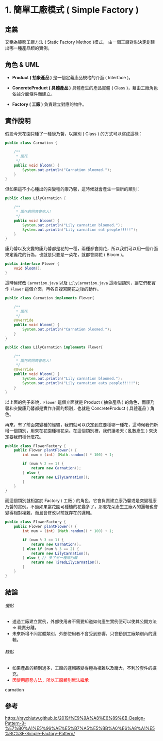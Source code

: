 # 1. 簡單工廠模式 ( Simple Factory )
## 定義
又稱為靜態工廠方法 ( Static Factory Method )模式， 由一個工廠對象決定創建出哪一種產品類的實例。

## 角色 & UML
* **Product ( 抽象產品 )**
是一個定義產品規格的介面 ( Interface )。

* **ConcreteProduct ( 具體產品 )**
具體產生的產品實體 ( Class )，藉由工廠角色依據介面條件而建立。

* **Factory ( 工廠 )**
負責建立對應的物件。

## 實作說明
假設今天花園只種了一種康乃馨，以類別 ( Class ) 的方式可以寫成這樣：
```java
public class Carnation {
	
    /**
	 * 開花
	 */
    public void bloom() {
        System.out.println("Carnation bloomed.");
    }
}
```

但如果這不小心種出的突變種的康乃馨，這時候就會產生一個新的類別：
```java
public class LilyCarnation {
	
    /**
     * 開花的同時會吃人!
     */
    public void bloom() {
        System.out.println("Lily carnation bloomed.");
        System.out.println("Lily carnation eat people!!!!!");
    }
}
```

康乃馨以及突變的康乃馨都是花的一種，兩種都會開花，所以我們可以用一個介面來定義花的行為，也就是只要是一朵花，就都會開花 ( Bloom )。
```java
public interface Flower {
    void bloom();
}
```

這時候修改 `Carnation.java` 以及 `LilyCarnation.java` 這兩個類別，讓它們都實作 `Flower` 這個介面，再各自複寫開花之後的動作。
```java
public class Carnation implements Flower{

    /**
     * 開花
     */
    @Override
    public void bloom() {
        System.out.println("Carnation bloomed.");
    }
}
```
```java
public class LilyCarnation implements Flower{

    /**
     * 開花的同時會吃人!
     */
    @Override
    public void bloom() {
        System.out.println("Lily carnation bloomed.");
        System.out.println("Lily carnation eats people!!!!!");
    }
}
```

以上面的例子來說，`Flower` 這個介面就是 Product ( 抽象產品 ) 的角色，而康乃馨和突變康乃馨都是實作介面的類別，也就是 ConcreteProduct ( 具體產品 ) 角色。

再來，有了前面突變種的經驗，我們就可以決定到底要種哪一種花，這時候我們新增一個類別，用來在花園種植花朵。在這個類別裡，我們讓老天 ( 亂數產生 ) 來決定要我們種什麼花。
```java
public class FlowerFactory {
    public Flower plantFlower() {
        int num = (int) (Math.random() * 100) + 1;

        if (num % 2 == 1) {
            return new Carnation();
        } else {
            return new LilyCarnation();
        }
    }
}
```

而這個類別就相當於 Factory ( 工廠 ) 的角色，它會負責建立康乃馨或是突變種康乃馨的實例。不過如果當花園可種植的花變多了，那麼花朵產生工廠內的邏輯也會變得相對複雜，而且會修改以前就存在的邏輯。
```java
public class FlowerFactory {
    public Flower plantFlower() {
        int num = (int) (Math.random() * 100) + 1;

        if (num % 3 == 1) {
            return new Carnation();
        } else if (num % 3 == 2) {
            return new LilyCarnation();
        } else { // 多了另一種康乃馨
            return new TiredLilyCarnation();
        }
    }
}
```

## 結論
###### 優點
* 透過工廠建立實例，外部使用者不需要知道如何產生實例便可以使其公開方法 &rArr; 職責分離。
* 未來新增不同實體類別，外部使用者不會受到影響，只會動到工廠類別內的邏輯。
###### 缺點
* 如果產品的類別過多，工廠的邏輯將變得極為複雜以及龐大，不利於套件的擴充。
* <font color=red>因使用靜態方法，所以工廠類別無法繼承</font>

carnation

## 參考
https://raychiutw.github.io/2019/%E9%9A%A8%E6%89%8B-Design-Pattern-3-%E7%B0%A1%E5%96%AE%E5%B7%A5%E5%BB%A0%E6%A8%A1%E5%BC%8F-Simple-Factory-Pattern/